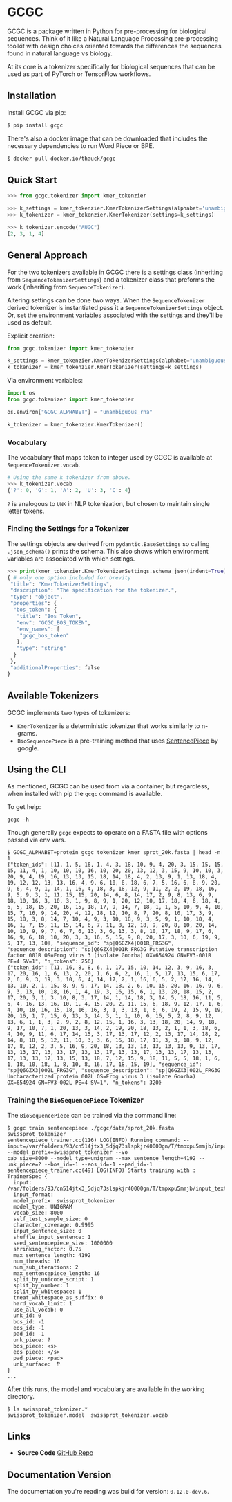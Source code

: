 # GCGC

GCGC is a package written in Python for pre-processing for biological sequences. Think of it like a
Natural Language Processing pre-processing toolkit with design choices oriented towards the
differences the sequences found in natural language vs biology.

At its core is a tokenizer specifically for biological sequences that can be
used as part of PyTorch or TensorFlow workflows.

## Installation

Install GCGC via pip:

```bash
$ pip install gcgc
```

There's also a docker image that can be downloaded that includes the necessary
dependencies to run Word Piece or BPE.

```bash
$ docker pull docker.io/thauck/gcgc
```

## Quick Start

```python
>>> from gcgc.tokenizer import kmer_tokenzier

>>> k_settings = kmer_tokenzier.KmerTokenizerSettings(alphabet='unambiguous_rna')
>>> k_tokenizer = kmer_tokenzier.KmerTokenizer(settings=k_settings)

>>> k_tokenizer.encode("AUGC")
[2, 3, 1, 4]
```

## General Approach

For the two tokenizers available in GCGC there is a settings class (inheriting
from `SequenceTokenizerSettings`) and a tokenizer class that preforms the work
(inheriting from `SequenceTokenizer`).

Altering settings can be done two ways. When the `SequenceTokenizer` derived
tokenizer is instantiated pass it a `SequenceTokenizerSettings` object. Or, set
the environment variables associated with the settings and they'll be used as
default.

Explicit creation:

```python
from gcgc.tokenizer import kmer_tokenzier

k_settings = kmer_tokenzier.KmerTokenizerSettings(alphabet="unambiguous_rna")
k_tokenizer = kmer_tokenzier.KmerTokenizer(settings=k_settings)
```

Via environment variables:

```python
import os
from gcgc.tokenizer import kmer_tokenzier

os.environ["GCGC_ALPHABET"] = "unambiguous_rna"

k_tokenizer = kmer_tokenzier.KmerTokenizer()
```

### Vocabulary

The vocabulary that maps token to integer used by GCGC is available at
`SequenceTokenizer.vocab`.

```python
# Using the same k_tokenizer from above.
>>> k_tokenizer.vocab
{'?': 0, 'G': 1, 'A': 2, 'U': 3, 'C': 4}
```

`?` is analogous to `UNK` in NLP tokenization, but chosen to maintain single
letter tokens.

### Finding the Settings for a Tokenizer

The settings objects are derived from `pydantic.BaseSettings` so calling
`.json_schema()` prints the schema. This also shows which environment variables
are associated with which settings.

```python
>>> print(kmer_tokenzier.KmerTokenizerSettings.schema_json(indent=True))
{ # only one option included for brevity
 "title": "KmerTokenizerSettings",
 "description": "The specification for the tokenizer.",
 "type": "object",
 "properties": {
  "bos_token": {
   "title": "Bos Token",
   "env": "GCGC_BOS_TOKEN",
   "env_names": [
    "gcgc_bos_token"
   ],
   "type": "string"
  }
 },
 "additionalProperties": false
}
```

## Available Tokenizers

GCGC implements two types of tokenizers:

* `KmerTokenizer` is a deterministic tokenizer that works similarly to n-grams.
* `BioSequencePiece` is a pre-training method that uses [SentencePiece](https://github.com/google/sentencepiece) by google.

## Using the CLI

As mentioned, GCGC can be used from via a container, but regardless, when
installed with pip the `gcgc` command is available.

To get help:

```
gcgc -h
```

Though generally `gcgc` expects to operate on a FASTA file with options passed via env vars.

```console
$ GCGC_ALPHABET=protein gcgc tokenizer kmer sprot_20k.fasta | head -n 1
{"token_ids": [11, 1, 5, 16, 1, 4, 3, 18, 10, 9, 4, 20, 3, 15, 15, 15, 15, 11, 4, 1, 10, 10, 10, 16, 10, 20, 20, 13, 12, 3, 15, 9, 10, 10, 3, 20, 9, 4, 19, 16, 13, 13, 15, 18, 14, 18, 4, 2, 13, 9, 1, 13, 18, 4, 19, 12, 12, 13, 13, 16, 4, 9, 6, 10, 8, 18, 6, 7, 5, 16, 6, 8, 9, 20, 9, 6, 4, 9, 1, 14, 1, 16, 4, 18, 3, 18, 12, 9, 11, 2, 2, 19, 18, 16, 9, 5, 9, 3, 1, 11, 15, 15, 20, 14, 6, 8, 14, 17, 2, 9, 8, 13, 6, 9, 18, 10, 16, 3, 10, 3, 1, 9, 8, 9, 1, 20, 12, 10, 17, 18, 4, 6, 18, 4, 6, 5, 18, 15, 20, 16, 15, 18, 17, 9, 14, 7, 18, 1, 1, 5, 10, 9, 4, 10, 15, 7, 16, 9, 14, 20, 4, 12, 18, 12, 10, 8, 7, 20, 8, 10, 17, 3, 9, 15, 18, 3, 8, 14, 7, 10, 4, 9, 3, 10, 18, 9, 3, 5, 9, 1, 10, 18, 4, 16, 1, 7, 15, 11, 15, 14, 6, 7, 11, 8, 12, 18, 9, 20, 8, 10, 20, 14, 10, 10, 9, 9, 7, 6, 7, 6, 13, 3, 6, 13, 3, 8, 10, 17, 18, 9, 17, 6, 16, 9, 6, 18, 10, 20, 3, 3, 16, 5, 15, 9, 8, 20, 17, 3, 10, 6, 19, 9, 5, 17, 13, 10], "sequence_id": "sp|Q6GZX4|001R_FRG3G", "sequence_description": "sp|Q6GZX4|001R_FRG3G Putative transcription factor 001R OS=Frog virus 3 (isolate Goorha) OX=654924 GN=FV3-001R PE=4 SV=1", "n_tokens": 256}
{"token_ids": [11, 16, 8, 8, 6, 1, 17, 15, 10, 14, 12, 3, 9, 16, 3, 17, 20, 16, 1, 6, 13, 2, 20, 1, 6, 6, 2, 16, 1, 5, 17, 13, 15, 6, 17, 2, 6, 9, 3, 19, 3, 10, 6, 4, 14, 17, 2, 1, 16, 6, 5, 2, 17, 16, 14, 13, 10, 2, 1, 15, 8, 9, 9, 17, 14, 18, 2, 6, 10, 15, 20, 16, 16, 9, 6, 9, 3, 13, 10, 18, 16, 1, 4, 19, 3, 16, 15, 6, 1, 13, 20, 18, 15, 2, 17, 20, 3, 1, 3, 10, 8, 3, 17, 14, 1, 14, 18, 3, 14, 5, 18, 16, 11, 5, 6, 4, 16, 13, 16, 10, 1, 4, 15, 20, 2, 11, 15, 6, 18, 9, 12, 17, 1, 6, 4, 10, 18, 16, 15, 18, 16, 16, 3, 1, 3, 13, 1, 6, 6, 19, 2, 15, 9, 19, 20, 16, 1, 7, 15, 6, 13, 3, 14, 3, 1, 1, 10, 6, 16, 5, 2, 8, 9, 12, 13, 6, 1, 1, 3, 2, 9, 2, 8, 12, 15, 1, 16, 3, 13, 18, 20, 14, 9, 18, 9, 17, 10, 7, 1, 20, 13, 3, 14, 2, 19, 20, 18, 13, 2, 1, 1, 3, 18, 6, 4, 10, 9, 11, 6, 17, 14, 15, 3, 17, 13, 17, 12, 2, 13, 17, 14, 18, 2, 14, 8, 18, 5, 12, 11, 10, 3, 3, 6, 16, 18, 17, 11, 3, 3, 18, 9, 12, 17, 8, 12, 2, 3, 5, 16, 9, 20, 18, 13, 13, 13, 13, 13, 13, 9, 13, 17, 13, 13, 17, 13, 13, 17, 13, 13, 17, 13, 13, 17, 13, 13, 17, 13, 13, 17, 13, 13, 17, 13, 15, 13, 18, 7, 12, 15, 9, 18, 11, 5, 5, 18, 1, 6, 1, 18, 10, 18, 1, 8, 10, 8, 16, 17, 18, 15, 19], "sequence_id": "sp|Q6GZX3|002L_FRG3G", "sequence_description": "sp|Q6GZX3|002L_FRG3G Uncharacterized protein 002L OS=Frog virus 3 (isolate Goorha) OX=654924 GN=FV3-002L PE=4 SV=1", "n_tokens": 320}
```

### Training the `BioSequencePiece` Tokenizer

The `BioSequencePiece` can be trained via the command line:

```console
$ gcgc train sentencepiece ./gcgc/data/sprot_20k.fasta swissprot_tokenizer
sentencepiece_trainer.cc(116) LOG(INFO) Running command: --input=/var/folders/93/cn514jtx3_5djq73slspkjr40000gn/T/tmpxpu5mmjb/input_textfiles.txt --model_prefix=swissprot_tokenizer --vo
cab_size=8000 --model_type=unigram --max_sentence_length=4192 --unk_piece=? --bos_id=-1 --eos_id=-1 --pad_id=-1
sentencepiece_trainer.cc(49) LOG(INFO) Starts training with :
TrainerSpec {
  input: /var/folders/93/cn514jtx3_5djq73slspkjr40000gn/T/tmpxpu5mmjb/input_textfiles.txt
  input_format:
  model_prefix: swissprot_tokenizer
  model_type: UNIGRAM
  vocab_size: 8000
  self_test_sample_size: 0
  character_coverage: 0.9995
  input_sentence_size: 0
  shuffle_input_sentence: 1
  seed_sentencepiece_size: 1000000
  shrinking_factor: 0.75
  max_sentence_length: 4192
  num_threads: 16
  num_sub_iterations: 2
  max_sentencepiece_length: 16
  split_by_unicode_script: 1
  split_by_number: 1
  split_by_whitespace: 1
  treat_whitespace_as_suffix: 0
  hard_vocab_limit: 1
  use_all_vocab: 0
  unk_id: 0
  bos_id: -1
  eos_id: -1
  pad_id: -1
  unk_piece: ?
  bos_piece: <s>
  eos_piece: </s>
  pad_piece: <pad>
  unk_surface:  ⁇
}
...
```

After this runs, the model and vocabulary are available in the working
directory.

```console
$ ls swissprot_tokenizer.*
swissprot_tokenizer.model  swissprot_tokenizer.vocab
```

## Links

- **Source Code** [GitHub Repo](https://github.com/tshauck/gcgc)

## Documentation Version

The documentation you're reading was build for version: `0.12.0-dev.6`.
